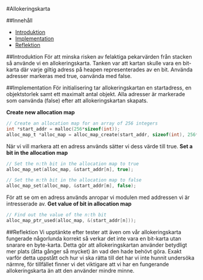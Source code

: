 #Allokeringskarta

##Innehåll
- [Introduktion](#introduktion)
- [Implementation](#implementation)
- [Reflektion](#reflektion)

##Introduktion
För att minska risken av felaktiga pekarvärden från stacken så använde vi en allokeringskarta.
Tanken var att kartan skulle vara en bit-karta där varje giltig adress på heapen representerades av en bit.
Använda adresser markeras med true, oanvända med false.

##Implementation
För initialisering tar allokeringskartan en startadress, en objektstorlek samt ett maximalt antal objekt.
Alla adresser är markerade som oanvända (false) efter att allokeringskartan skapats.

__Create new allocation map__
```c
// Create an allocation map for an array of 256 integers
int *start_addr = malloc(256*sizeof(int));
alloc_map_t *alloc_map = alloc_map_create(start_addr, sizeof(int), 256*sizeof(int));
```
När vi vill markera att en adress används sätter vi dess värde till true.
__Set a bit in the allocation map__
```c
// Set the n:th bit in the allocation map to true
alloc_map_set(alloc_map, &start_addr[n], true);

// Set the m:th bit in the allocation map to false
alloc_map_set(alloc_map, &start_addr[m], false);
```
För att se om en adress används anropar vi modulen med addressen vi är intresserade av. 
__Get value of bit in allocation map__
```c
// Find out the value of the n:th bit
alloc_map_ptr_used(alloc_map, &(start_addr[n]));
```
##Reflektion
Vi upptänkte efter tester att även om vår allokeringskarta fungerade någorlunda korrekt så verkar det inte vara en bit-karta utan snarare en byte-karta. Detta gör att allokeringskartan använder betydligt mer plats (åtta gånger så mycket) än vad den hade behövt göra. Exakt varför detta uppstått och hur vi ska rätta till det har vi inte hunnit undersöka närmre, för tillfället finner vi det viktigare att vi har en fungerande allokeringskarta än att den använder mindre minne.
